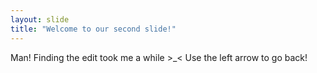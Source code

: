 ```yaml
---
layout: slide
title: "Welcome to our second slide!"
---
```

Man! Finding the edit took me a while >_<
Use the left arrow to go back!
